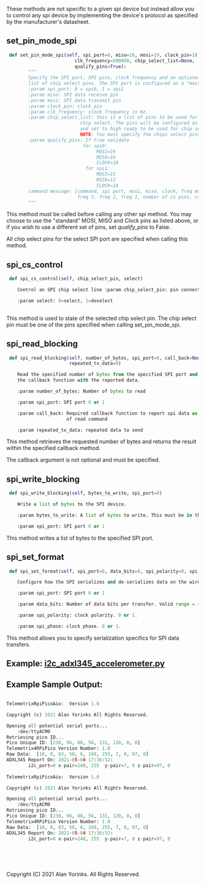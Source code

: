These methods are not specific to a given spi device but instead allow you to control
any spi device by implementing the device's protocol as specified by the 
manufacturer's datasheet.

## set_pin_mode_spi
```python
 def set_pin_mode_spi(self, spi_port=0, miso=16, mosi=19, clock_pin=18,
                         clk_frequency=500000, chip_select_list=None,
                         qualify_pins=True):
        """
        Specify the SPI port, SPI pins, clock frequency and an optional
        list of chip select pins. The SPI port is configured as a "master".
        :param spi_port: 0 = spi0, 1 = spi1
        :param miso: SPI data receive pin
        :param mosi: SPI data transmit pin 
        :param clock_pin: clock pin
        :param clk_frequency: clock frequency in Hz.
        :param chip_select_list: this is a list of pins to be used for
                           chip select. The pins will be configured as output,
                           and set to high ready to be used for chip select.
                           NOTE: You must specify the chips select pins here!
        :param qualify_pins: If true validate
                            for spi0:
                                 MOSI=19
                                 MISO=16
                                 CLOCK=18
                             for spi1:
                                 MOSI=15
                                 MISO=12
                                 CLOCK=14
        cammand message: [command, spi port, mosi, miso, clock, freq msb,
                          freq 3, freq 2, freq 1, number of cs pins, cs pins...]
        """
```

This method must be called before calling any other spi method. You may choose
to use the "standard" MOSI, MISO and Clock pins as listed above, or if you wish to use
a different set of pins, set *qualify_pins* to False. 

All chip select pins for the select SPI port are specified when calling this method.

## spi_cs_control
```python
 def spi_cs_control(self, chip_select_pin, select)

    Control an SPI chip select line :param chip_select_pin: pin connected to CS

    :param select: 0=select, 1=deselect
    
```
This method is used to state of the selected chip select pin. The chip select pin must be
one of the pins specified when calling set_pin_mode_spi.


## spi_read_blocking

```python
 def spi_read_blocking(self, number_of_bytes, spi_port=0, call_back=None, 
                       repeated_tx_data=0)

    Read the specified number of bytes from the specified SPI port and call 
    the callback function with the reported data.

    :param number_of_bytes: Number of bytes to read

    :param spi_port: SPI port 0 or 1

    :param call_back: Required callback function to report spi data as a result 
                      of read command

    :param repeated_tx_data: repeated data to send

```
This method retrieves the requested number of bytes and returns 
the result within the specified callback method. 

The callback argument is not optional and must be specified.

## spi_write_blocking

```python
 def spi_write_blocking(self, bytes_to_write, spi_port=0)

    Write a list of bytes to the SPI device.

    :param bytes_to_write: A list of bytes to write. This must be in the form of a list.

    :param spi_port: SPI port 0 or 1

```
This method writes a list of bytes to the specified SPI port.

## spi_set_format

```python
 def spi_set_format(self, spi_port=0, data_bits=8, spi_polarity=0, spi_phase=0)

    Configure how the SPI serializes and de-serializes data on the wire.

    :param spi_port: SPI port 0 or 1

    :param data_bits: Number of data bits per transfer. Valid range = 4-16

    :param spi_polarity: clock polarity. 0 or 1.

    :param spi_phase: clock phase. 0 or 1.
```
This method allows you to specify serialization specifics for SPI data transfers.


## Example: [i2c_adxl345_accelerometer.py](https://github.com/MrYsLab/telemetrix-rpi-pico/blob/master/examples/spi_mpu9250.py)

## Example Sample Output:
```python

TelemetrixRpiPicoAio:  Version 1.0

Copyright (c) 2021 Alan Yorinks All Rights Reserved.

Opening all potential serial ports...
	/dev/ttyACM0
Retrieving pico ID...
Pico Unique ID: [230, 96, 88, 56, 131, 120, 0, 0]
Telemetrix4RPiPico Version Number: 1.0
Raw Data:  [10, 0, 83, 50, 6, 248, 255, 7, 0, 97, 0]
ADXL345 Report On: 2021-05-04 17:36:52: 
		i2c_port=0 x-pair=248, 255  y-pair=7, 0 z-pair=97, 0
		
TelemetrixRpiPicoAio:  Version 1.0

Copyright (c) 2021 Alan Yorinks All Rights Reserved.

Opening all potential serial ports...
	/dev/ttyACM0
Retrieving pico ID...
Pico Unique ID: [230, 96, 88, 56, 131, 120, 0, 0]
Telemetrix4RPiPico Version Number: 1.0
Raw Data:  [10, 0, 83, 50, 6, 248, 255, 7, 0, 97, 0]
ADXL345 Report On: 2021-05-04 17:36:52: 
		i2c_port=0 x-pair=248, 255  y-pair=7, 0 z-pair=97, 0
		
```

<br>
<br>

Copyright (C) 2021 Alan Yorinks. All Rights Reserved.
